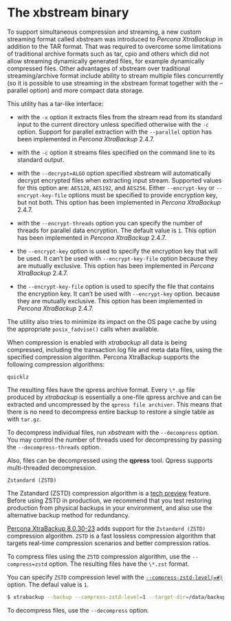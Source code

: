 # The xbstream binary

To support simultaneous compression and streaming, a new custom streaming
format called xbstream was introduced to *Percona XtraBackup* in addition to
the TAR format. That was required to overcome some limitations of traditional
archive formats such as tar, cpio and others which did not allow streaming
dynamically generated files, for example dynamically compressed files. Other
advantages of xbstream over traditional streaming/archive format include
ability to stream multiple files concurrently (so it is possible to use
streaming in the xbstream format together with the –parallel option) and more
compact data storage.

This utility has a tar-like interface:

* with the `-x` option it extracts files from the stream read from its
standard input to the current directory unless specified otherwise with the
`-c` option. Support for parallel extraction with the `--parallel`
option has been implemented in *Percona XtraBackup* 2.4.7.

* with the `-c` option it streams files specified on the command line to its
standard output.

* with the `--decrypt=ALGO` option specified xbstream will automatically
decrypt encrypted files when extracting input stream. Supported values for
this option are: `AES128`, `AES192`, and `AES256`. Either
`--encrypt-key` or `--encrypt-key-file` options must be specified to
provide encryption key, but not both. This option has been implemented in
*Percona XtraBackup* 2.4.7.

* with the `--encrypt-threads` option you can specify the number of threads
for parallel data encryption. The default value is `1`. This option has
been implemented in *Percona XtraBackup* 2.4.7.

* the `--encrypt-key` option is used to specify the encryption key that will
be used. It can’t be used with `--encrypt-key-file` option because they
are mutually exclusive. This option has been implemented in *Percona
XtraBackup* 2.4.7.

* the `--encrypt-key-file` option is used to specify the file that contains
the encryption key. It can’t be used with `--encrypt-key` option.
because they are mutually exclusive. This option has been implemented in
*Percona XtraBackup* 2.4.7.

The utility also tries to minimize its impact on the OS page cache by using the
appropriate `posix_fadvise()` calls when available.

When compression is enabled with *xtrabackup* all data is being compressed,
including the transaction log file and meta data files, using the specified
compression algorithm. Percona XtraBackup supports the following compression algorithms:

`quicklz` 

The resulting files have the qpress archive format. Every `\*.qp` file
produced by *xtrabackup* is essentially a one-file qpress archive and can be extracted and uncompressed by the `qpress file archiver`. This means that there is no need to decompress entire backup to restore a single table as with `tar.gz`. 

To decompress individual files, run *xbstream* with the
`--decompress` option. You may control the number of threads
used for decompressing by passing the `--decompress-threads` option.

Also, files can be decompressed using the **qpress** tool. Qpress supports multi-threaded decompression.

`Zstandard (ZSTD)`

The Zstandard (ZSTD) compression algorithm is a [tech preview](../glossary.md#tech-preview) feature. Before using ZSTD in production, we recommend that you test restoring production from physical backups in your environment, and also use the alternative backup method for redundancy.

[Percona XtraBackup 8.0.30-23](../release-notes/8.0/8.0.30-23.0.md) adds support for the `Zstandard (ZSTD)` compression algorithm. `ZSTD` is a fast lossless compression algorithm that targets real-time compression scenarios and better compression ratios. 
    
To compress files using the `ZSTD` compression algorithm, use the `--compress=zstd` option. The resulting files have the `\*.zst` format. 
    
You can specify `ZSTD` compression level with the [`--compress-zstd-level(=#)`](../xtrabackup_bin/xbk_option_reference.md#compress-zstd-level) option. The defaul value is `1`.

```{.bash data-prompt="$"}
$ xtrabackup --backup --compress-zstd-level=1 --target-dir=/data/backup
```
    
To decompress files, use the `--decompress` option. 

